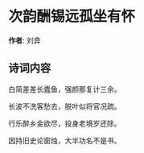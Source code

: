 # 次韵酬锡远孤坐有怀

**作者**: 刘弇

## 诗词内容

白简差差长蠹鱼，强颜那复计三余。

长波不洗客愁去，脱叶似将官况疏。

行乐醉乡金欲尽，投身老境岁还除。

因持旧史论窗烛，大半功名不是书。

